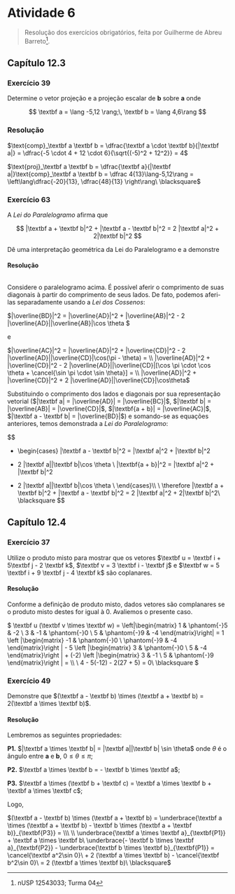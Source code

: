 # Atividade 6

> Resolução dos exercícios obrigatórios, feita por Guilherme de Abreu Barreto[^1].

## Capítulo 12.3

### Exercício 39

Determine o vetor projeção e a projeção escalar de **b** sobre **a** onde

$$
\textbf a = \lang -5,12 \rang;\, \textbf b = \lang 4,6\rang
$$

### Resolução

$\text{comp}_\textbf a \textbf b = \dfrac{\textbf a \cdot \textbf b}{|\textbf a|} = \dfrac{-5 \cdot 4 + 12 \cdot 6}{\sqrt{(-5)^2 + 12^2}} = 4$

$\text{proj}_\textbf a \textbf b = \dfrac{\textbf a}{|\textbf a|}\text{comp}_\textbf a \textbf b = \dfrac 4{13}\lang-5,12\rang = \left\lang\dfrac{-20}{13}, \dfrac{48}{13} \right\rang\ \blacksquare$

### Exercício 63

A *Lei do Paralelogramo* afirma que

$$
|\textbf a + \textbf b|^2 + |\textbf a - \textbf b|^2 =
2 |\textbf a|^2 + 2|\textbf b|^2
$$

Dê uma interpretação geométrica da Lei do Paralelogramo e a demonstre

#### Resolução

<img src="file:///home/user/Public/USP/Sistemas%20de%20Informação/2º%20semestre/Cálculo%20II/Atividade%206/Imagens/8547e17775bc6c2b5c4708c0fc4e8a0575190eb4.png" title="" alt="" data-align="center">

Considere o paralelogramo acima. É possível aferir o comprimento de suas diagonais à partir do comprimento de seus lados. De fato, podemos aferi-las separadamente usando a *Lei dos Cossenos*:

$|\overline{BD}|^2 =
|\overline{AD}|^2 + |\overline{AB}|^2 - 2 |\overline{AD}||\overline{AB}|\cos \theta
$

e

$|\overline{AC}|^2 =
|\overline{AD}|^2 + |\overline{CD}|^2 - 2 |\overline{AD}||\overline{CD}|\cos(\pi - \theta)
= \\ |\overline{AD}|^2 + |\overline{CD}|^2 - 2 |\overline{AD}||\overline{CD}|[\cos \pi \cdot \cos \theta + \cancel{\sin \pi \cdot \sin \theta}] = \\
|\overline{AD}|^2 + |\overline{CD}|^2 + 2 |\overline{AD}||\overline{CD}|\cos\theta$

Substituindo o comprimento dos lados e diagonais por sua representação vetorial ($|\textbf a| = |\overline{AD}| = |\overline{BC}|$, $|\textbf b| = |\overline{AB}| = |\overline{CD}|$, $|\textbf{a + b}| = |\overline{AC}|$, $|\textbf a - \textbf b| = |\overline{BD}|$) e somando-se as equações anteriores, temos demonstrada a *Lei do Paralelogramo*:

$$
+ \begin{cases}
|\textbf a - \textbf b|^2 =
|\textbf a|^2 + |\textbf b|^2
- 2 |\textbf a||\textbf b|\cos \theta \\
|\textbf{a + b}|^2 =
|\textbf a|^2 + |\textbf b|^2
+ 2 |\textbf a||\textbf b|\cos \theta \\
\end{cases}\\\ \\ \therefore |\textbf a + \textbf b|^2 + |\textbf a - \textbf b|^2 =
2 |\textbf a|^2 + 2|\textbf b|^2\ \blacksquare
$$

## Capítulo 12.4

### Exercício 37

Utilize o produto misto para mostrar que os vetores $\textbf u = \textbf i + 5\textbf j - 2 \textbf k$, $\textbf v = 3 \textbf i - \textbf j$ e $\textbf w = 5 \textbf i + 9 \textbf j - 4 \textbf k$ são coplanares.

#### Resolução

Conforme a definição de produto misto, dados vetores são complanares se o produto misto destes for igual à 0. Avaliemos o presente caso.

$ \textbf u (\textbf v \times \textbf w) =
\left|\begin{matrix}
1 & \phantom{-}5 & -2 \\ 3 & -1 & \phantom{-}0 \\ 5 & \phantom{-}9 & -4
\end{matrix}\right| =
1 \left |\begin{matrix}
-1 & \phantom{-}0 \\ \phantom{-}9 & -4
\end{matrix}\right | - 5 \left |\begin{matrix}
3 & \phantom{-}0 \\ 5 & -4
\end{matrix}\right | +
(-2) \left |\begin{matrix}
3 & -1 \\ 5 & \phantom{-}9
\end{matrix}\right | = \\\ \\
4 - 5(-12) - 2(27 + 5) = 0\ \blacksquare $

### Exercício 49

Demonstre que $(\textbf a - \textbf b) \times (\textbf a + \textbf b) = 2(\textbf a \times \textbf b)$.

#### Resolução

Lembremos as seguintes propriedades:

**P1.** $|\textbf a \times \textbf b| = |\textbf a||\textbf b| \sin \theta$ onde $\theta$ é o ângulo entre **a** e **b**, $0 \le \theta \le \pi$;

**P2.** $\textbf a \times \textbf b = - \textbf b \times \textbf a$;

**P3.** $\textbf a \times (\textbf b + \textbf c) = \textbf a \times \textbf b + \textbf a \times \textbf c$;

Logo,

$(\textbf a - \textbf b) \times (\textbf a + \textbf b) = \underbrace{\textbf a \times (\textbf a + \textbf b) - \textbf b \times (\textbf a + \textbf b)}_{\textbf{P3}} = \\\ \\ \underbrace{\textbf a \times \textbf a}_{\textbf{P1}} + \textbf a \times \textbf b\ \underbrace{- \textbf b \times \textbf a}_{\textbf{P2}} - \underbrace{\textbf b \times \textbf b}_{\textbf{P1}} = \cancel{\textbf a^2\sin 0}\ + 2 (\textbf a \times \textbf b) - \cancel{\textbf b^2\sin 0}\ = 2 (\textbf a \times \textbf b)\ \blacksquare$

[^1]: nUSP 12543033; Turma 04